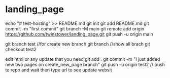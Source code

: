# landing_page

echo "# test-hosting" >> README.md
git init
git add README.md
git commit -m "first commit"
git branch -M main
git remote add origin https://github.com/twinstower/landing_page.git
git push -u origin main 
                
git branch test //for create new branch
git branch //show all brach
git checkout test2

edit html or any update that you need
git add .
git commit -m "I just added new two pages on create_new_page branch"
git push -u origin test2 // push to repo and wait then type url to see update websit